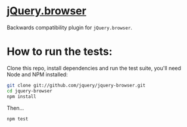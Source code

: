 [jQuery.browser](http://jquery.com/jquery.browser)
==================================================

Backwards compatibility plugin for `jQuery.browser`.


How to run the tests:
====================================================
Clone this repo, install dependencies and run the test suite, you'll need Node and NPM installed:

```sh
git clone git://github.com/jquery/jquery-browser.git
cd jquery-browser
npm install
```

Then...

```sh
npm test
```



